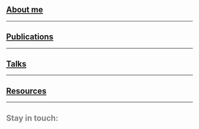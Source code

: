 ## [About me]()  

*** 

## [Publications]()  

***

## [Talks]()  

***  

## [Resources]()  

***  

## <span style="color: grey;"> Stay in touch: </span>  


